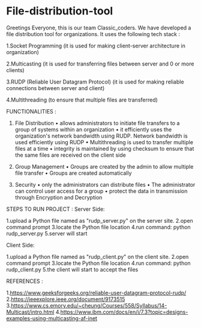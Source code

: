 # File-distribution-tool

Greetings Everyone, this is our team Classic_coders. We have developed a file distribution tool for organizations. It uses the following tech stack :

1.Socket Programming (it is used for making client-server architecture in organization)

2.Multicasting (it is used for transferring files between server and 0 or more clients)

3.RUDP (Reliable User Datagram Protocol) (it is used for making reliable connections between server and client)

4.Multithreading (to ensure that multiple files are transferred)

FUNCTIONALITIES :

1. File Distribution • allows administrators to initiate file transfers to a group of systems within an organization • it efficiently uses the organization's network bandwidth using RUDP. Network bandwidth is used efficiently using RUDP • Multithreading is used to transfer multiple files at a time • integrity is maintained by using checksum to ensure that the same files are received on the client side

2. Group Management • Groups are created by the admin to allow multiple file transfer • Groups are created automatically

3. Security • only the administrators can distribute files • The administrator can control user access for a group • protect the data in transmission through Encryption and Decryption

STEPS TO RUN PROJECT : Server Side:

1.upload a Python file named as "rudp_server.py" on the server site.
2.open command prompt
3.locate the Python file location
4.run command: python rudp_server.py
5.server will start

Client Side:

1.upload a Python file named as "rudp_client.py" on the client site.
2.open command prompt
3.locate the Python file location
4.run command: python rudp_client.py
5.the client will start to accept the files

REFERENCES :

1.https://www.geeksforgeeks.org/reliable-user-datagram-protocol-rudp/
2.https://ieeexplore.ieee.org/document/9173515
3.https://www.cs.emory.edu/~cheung/Courses/558/Syllabus/14-Multicast/intro.html
4.https://www.ibm.com/docs/en/i/7.3?topic=designs-examples-using-multicasting-af-inet
